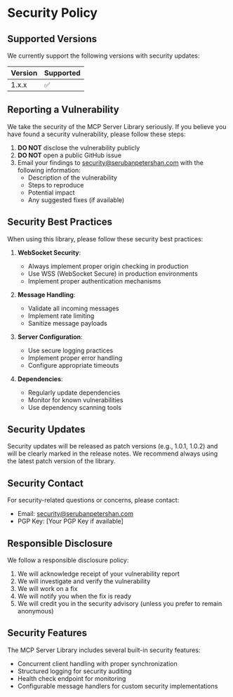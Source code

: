 # Security Policy

## Supported Versions

We currently support the following versions with security updates:

| Version | Supported          |
| ------- | ------------------ |
| 1.x.x   | :white_check_mark: |

## Reporting a Vulnerability

We take the security of the MCP Server Library seriously. If you believe you have found a security vulnerability, please follow these steps:

1. **DO NOT** disclose the vulnerability publicly
2. **DO NOT** open a public GitHub issue
3. Email your findings to security@serubanpetershan.com with the following information:
   - Description of the vulnerability
   - Steps to reproduce
   - Potential impact
   - Any suggested fixes (if available)

## Security Best Practices

When using this library, please follow these security best practices:

1. **WebSocket Security**:
   - Always implement proper origin checking in production
   - Use WSS (WebSocket Secure) in production environments
   - Implement proper authentication mechanisms

2. **Message Handling**:
   - Validate all incoming messages
   - Implement rate limiting
   - Sanitize message payloads

3. **Server Configuration**:
   - Use secure logging practices
   - Implement proper error handling
   - Configure appropriate timeouts

4. **Dependencies**:
   - Regularly update dependencies
   - Monitor for known vulnerabilities
   - Use dependency scanning tools

## Security Updates

Security updates will be released as patch versions (e.g., 1.0.1, 1.0.2) and will be clearly marked in the release notes. We recommend always using the latest patch version of the library.

## Security Contact

For security-related questions or concerns, please contact:
- Email: security@serubanpetershan.com
- PGP Key: [Your PGP Key if available]

## Responsible Disclosure

We follow a responsible disclosure policy:
1. We will acknowledge receipt of your vulnerability report
2. We will investigate and verify the vulnerability
3. We will work on a fix
4. We will notify you when the fix is ready
5. We will credit you in the security advisory (unless you prefer to remain anonymous)

## Security Features

The MCP Server Library includes several built-in security features:
- Concurrent client handling with proper synchronization
- Structured logging for security auditing
- Health check endpoint for monitoring
- Configurable message handlers for custom security implementations 